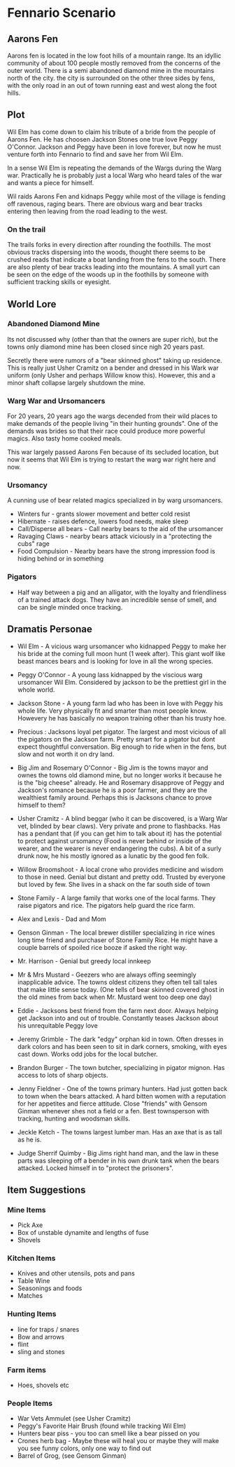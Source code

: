 # Fennario Scenario

## Aarons Fen 

Aarons fen is located in the low foot hills of a mountain range.  Its
an idyllic community of about 100 people mostly removed from the
concerns of the outer world.  There is a semi abandoned diamond mine
in the mountains north of the city. the city is surrounded on the other 
three sides by fens, with the only road in an out of town running east 
and west along the foot hills.

## Plot

Wil Elm has come down to claim his tribute of a bride from the people 
of Aarons Fen.  He has choosen Jackson Stones one true love 
Peggy O'Connor.  Jackson and Peggy have been in love forever, but now
he must venture forth into Fennario to find and save her from Wil Elm.

In a sense Wil Elm is repeating the demands of the Wargs during the
Warg war.  Practically he is probably just a local Warg who heard 
tales of the war and wants a piece for himself.

Wil raids Aarons Fen and kidnaps Peggy while most of the village is 
fending off ravenous, raging bears.  There are obvious warg and bear 
tracks entering then leaving from the road leading to the west.

### On the trail

The trails forks in every direction after rounding the foothills.  The
most obvious tracks dispersing into the woods, thought there seems to
be crushed reads that indicate a boat landing from the fens to the
south.  There are also plenty of bear tracks leading into the
mountains.  A small yurt can be seen on the edge of the woods up in
the foothills by someone with sufficient tracking skills or eyesight.

## World Lore

### Abandoned Diamond Mine

Its not discussed why (other than that the owners are super rich), but
the towns only diamond mine has been closed since nigh 20 years past.

Secretly there were rumors of a "bear skinned ghost" taking up
residence.  This is really just Usher Cramitz on a bender and dressed
in his Wark war uniform (only Usher and perhaps Willow know this).
However, this and a minor shaft collapse largely shutdown the mine.

### Warg War and Ursomancers

For 20 years, 20 years ago the wargs decended from their wild places
to make demands of the people living "in their hunting grounds".  One
of the demands was brides so that their race could produce more
powerful magics. Also tasty home cooked meals.

This war largely passed Aarons Fen because of its secluded location,
but now it seems that Wil Elm is trying to restart the warg war right
here and now.

### Ursomancy

A cunning use of bear related magics specialized in by warg ursomancers.
 * Winters fur - grants slower movement and better cold resist
 * Hibernate - raises defence, lowers food needs, make sleep
 * Call/Disperse all bears - Call nearby bears to the aid of the ursomancer
 * Ravaging Claws - nearby bears attack viciously in a "protecting the
   cubs" rage
 * Food Compulsion - Nearby bears have the strong impression food is
   hiding behind or in something

### Pigators 

 * Half way between a pig and an alligator, with the loyalty and
   friendliness of a trained attack dogs.  They have an incredible
   sense of smell, and can be single minded once tracking.

## Dramatis Personae

 * Wil Elm - A vicious warg ursomancer who kidnapped Peggy to make her
   his bride at the coming full moon hunt (1 week after).  This giant 
   wolf like beast mances bears and is looking for love in all the 
   wrong species.

 * Peggy O'Connor - A young lass kidnapped by the viscious warg
   ursomancer Wil Elm.  Considered by jackson to be the prettiest girl 
   in the whole world.

 * Jackson Stone - A young farm lad who has been in love with Peggy his 
   whole life.  Very physically fit and smarter than most people know.  
   Howevery he has basically no weapon training other than his trusty hoe.

 * Precious : Jacksons loyal pet pigator. The largest and most vicious of
   all the pigators on the Jackson farm.  Pretty smart for a pigator but
   dont expect thoughtful conversation.  Big enough to ride when in the fens,
   but slow and not worth it on dry land.

 * Big Jim and Rosemary O'Connor - Big Jim is the towns mayor and
   ownes the towns old diamond mine, but no longer works it because he
   is the "big cheese" already.  He and Rosemary disapprove of Peggy and 
   Jackson's romance because he is a poor farmer, and they are the 
   wealthiest family around. Perhaps this is Jacksons chance to prove 
   himself to them?

 * Usher Cramitz - A blind beggar (who it can be discovered, is a Warg
   War vet, blinded by bear claws).  Very private and prone to
   flashbacks.  Has has a pendant that (if you can get him to talk
   about it) has the potential to protect against ursomancy (Food is
   never behind or inside of the wearer, and the wearer is never
   endangering the cubs).  A bit of a surly drunk now, he his mostly ignored
   as a lunatic by the good fen folk.

 * Willow Broomshoot - A local crone who provides medicine and wisdom to 
   those in need. Genial but distant and pretty odd. Trusted by everyone
   but loved by few.  She lives in a shack on the far south side of town

 * Stone Family - A large family that works one of the local farms.  They 
   raise pigators and rice. The pigators help guard the rice farm.
  * Alex and Lexis - Dad and Mom

 * Genson Ginman - The local brewer distiller specializing in rice wines
   long time friend and purchaser of Stone Family Rice.  He might have 
   a couple barrels of spoiled rice booze if asked the right way.

 * Mr. Harrison - Genial but greedy local innkeep

 * Mr & Mrs Mustard - Geezers who are always offing seemingly inapplicable 
   advice.  The towns oldest citizens they often tell tall tales that make 
   little sense today. (One tells of bear skinned covered ghost in the old 
   mines from back when Mr. Mustard went too deep one day)

 * Eddie - Jacksons best friend from the farm next door.  Always helping get
   Jackson into and out of trouble. Constantly teases Jackson about his 
   unrequitable Peggy love

 * Jeremy Grimble - The dark "edgy" orphan kid in town.  Often dresses
   in dark colors and has been seen to sit in dark corners, smoking,
   with eyes cast down.  Works odd jobs for the local butcher.
 
 * Brandon Burger -  The town butcher, specializing in pigator mignon.
   Has access to lots of sharp objects.

 * Jenny Fieldner - One of the towns primary hunters.  Had just gotten
   back to town when the bears attacked.  A hard bitten women with a
   reputation for her appetites and fierce attitude.  Close "friends"
   with Gensom Ginman whenever shes not a field or a fen.  Best 
   townsperson with tracking, hunting and woodsman skills.

 * Jeckle Ketch - The towns largest lumber man.  Has an axe that is as 
   tall as he is. 

 * Judge Sherrif Quimby - Big Jims right hand man, and the law in
   these parts was sleeping off a bender in his own drunk tank when
   the bears attacked.  Locked himself in to "protect the prisoners".
   

## Item Suggestions 

### Mine Items 
 * Pick Axe
 * Box of unstable dynamite and lengths of fuse
 * Shovels

### Kitchen Items
 * Knives and other utensils, pots and pans
 * Table Wine
 * Seasonings and foods
 * Matches

### Hunting Items
 * line for traps / snares
 * Bow and arrows
 * flint 
 * sling and stones

### Farm items
 * Hoes, shovels etc

### People Items
 * War Vets Ammulet (see Usher Cramitz)
 * Peggy's Favorite Hair Brush (found while tracking Wil Elm)
 * Hunters bear piss - you too can smell like a bear pissed on you
 * Crones herb bag - Maybe these will heal you or maybe they 
   will make you see funny colors, only one way to find out
 * Barrel of Grog, (see Gensom Ginman)


